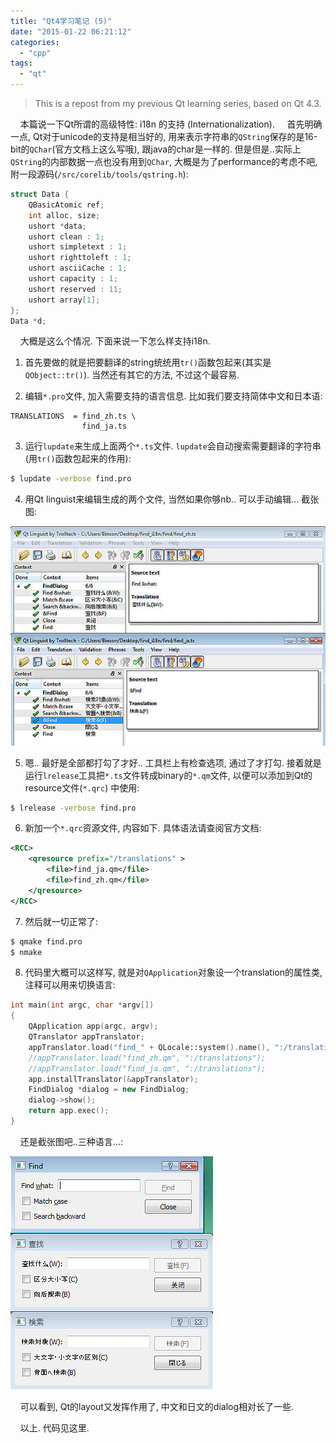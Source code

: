 ```yaml
---
title: "Qt4学习笔记 (5)"
date: "2015-01-22 06:21:12"
categories: 
  - "cpp"
tags: 
  - "qt"
---
```


> This is a repost from my previous Qt learning series, based on Qt 4.3.

    本篇说一下Qt所谓的高级特性: i18n 的支持 (Internationalization).
    首先明确一点, Qt对于unicode的支持是相当好的, 用来表示字符串的`QString`保存的是16-bit的`QChar`(官方文档上这么写哦), 跟java的char是一样的. 但是但是..实际上`QString`的内部数据一点也没有用到`QChar`, 大概是为了performance的考虑不吧, 附一段源码(`/src/corelib/tools/qstring.h`):

```cpp
struct Data {
    QBasicAtomic ref;
    int alloc, size;
    ushort *data;
    ushort clean : 1;
    ushort simpletext : 1;
    ushort righttoleft : 1;
    ushort asciiCache : 1;
    ushort capacity : 1;
    ushort reserved : 11;
    ushort array[1];
};
Data *d;
```

    大概是这么个情况. 下面来说一下怎么样支持i18n.

1. 首先要做的就是把要翻译的string统统用`tr()`函数包起来(其实是`QObject::tr()`). 当然还有其它的方法, 不过这个最容易.

2. 编辑`*.pro`文件, 加入需要支持的语言信息. 比如我们要支持简体中文和日本语:

```
TRANSLATIONS  = find_zh.ts \
                find_ja.ts
```

3. 运行`lupdate`来生成上面两个`*.ts`文件. `lupdate`会自动搜索需要翻译的字符串(用`tr()`函数包起来的作用):

```bash
$ lupdate -verbose find.pro
```

4. 用Qt linguist来编辑生成的两个文件, 当然如果你够nb.. 可以手动编辑... 截张图:

![qt5_1](../../images/2015/qt5_1.jpg)

5. 嗯.. 最好是全部都打勾了才好.. 工具栏上有检查选项, 通过了才打勾. 接着就是运行`lrelease`工具把`*.ts`文件转成binary的`*.qm`文件, 以便可以添加到Qt的resource文件(`*.qrc`) 中使用:

```bash
$ lrelease -verbose find.pro
```

6. 新加一个`*.qrc`资源文件, 内容如下. 具体语法请查阅官方文档:

```xml
<RCC>
    <qresource prefix="/translations" >
        <file>find_ja.qm</file>
        <file>find_zh.qm</file>
    </qresource>
</RCC>
```

7. 然后就一切正常了:

```bash
$ qmake find.pro
$ nmake
```

8. 代码里大概可以这样写, 就是对`QApplication`对象设一个translation的属性类, 注释可以用来切换语言:

```cpp
int main(int argc, char *argv[])
{
    QApplication app(argc, argv);
    QTranslator appTranslator;
    appTranslator.load("find_" + QLocale::system().name(), ":/translations");
    //appTranslator.load("find_zh.qm", ":/translations");
    //appTranslator.load("find_ja.qm", ":/translations");
    app.installTranslator(&appTranslator);
    FindDialog *dialog = new FindDialog;
    dialog->show();
    return app.exec();
}
```

    还是截张图吧..三种语言...:

![qt5_2](../../images/2015/qt5_2.jpg)

    可以看到, Qt的layout又发挥作用了, 中文和日文的dialog相对长了一些.

    以上. 代码见这里.
